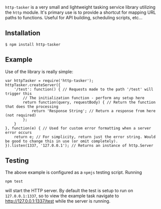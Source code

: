 `http-tasker` is a very small and lightweight tasking service library utilizing the `http` module. It's primary use is to provide a shortcut for mapping URL paths to functions. Useful for API building, scheduling scripts, etc...

Installation
--
    $ npm install http-tasker

Example
--
Use of the library is really simple:

    var httpTasker = require('http-tasker');
	httpTasker.createServer({
		'/test': function() { // Requests made to the path '/test' will trigger this
			// The initialization function - perform any setup here
			return function(query, requestBody) { // Return the function that does the processing
				return 'Response String'; // Return a response from here (not required)
			};
		}
	}, function(e) { // Used for custom error formatting when a server error occurs
    	return e; // For simplicity, return just the error string. Would be good to change this in use (or omit completely).
    }).listen(1337, '127.0.0.1'); // Returns an instance of http.Server

Testing
--
The above example is configured as a `npmjs` testing script. Running

    npm test

will start the HTTP server. By default the test is setup to run on `127.0.0.1:1337`, so to view the example task navigate to http://127.0.0.1:1337/test while the server is running.